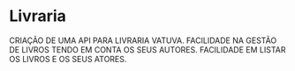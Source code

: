 # Livraria
CRIAÇÃO DE UMA API PARA LIVRARIA VATUVA.
    FACILIDADE NA GESTÃO DE LIVROS TENDO EM CONTA OS SEUS AUTORES.
    FACILIDADE EM LISTAR OS LIVROS E OS SEUS ATORES.